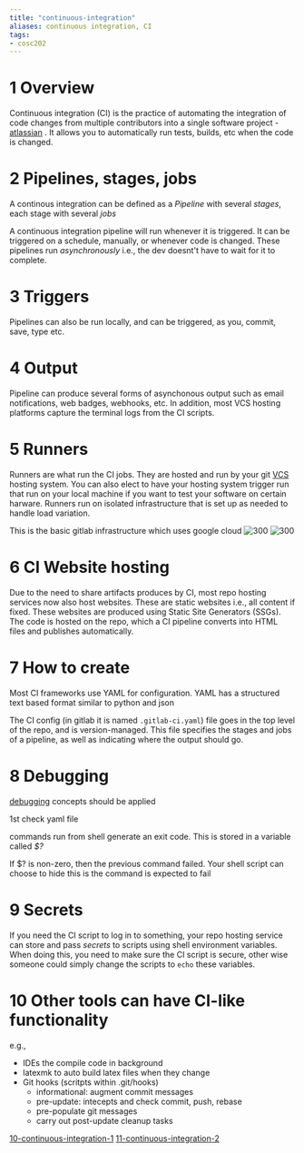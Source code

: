```yaml
---
title: "continuous-integration"
aliases: continuous integration, CI
tags: 
- cosc202
---
```


# 1 Overview
Continuous integration (CI) is the practice of automating the integration of code changes from multiple contributors into a single software project -  [atlassian](https://www.atlassian.com/continuous-delivery/continuous-integration) . It allows you to automatically run tests, builds, etc when the code is changed. 

# 2 Pipelines, stages, jobs
A continous integration can be defined as a *Pipeline* with several *stages*, each stage with several *jobs*

A continuous integration pipeline will run whenever it is triggered. It can be triggered on a schedule, manually, or whenever code is changed. These pipelines run *asynchronously* i.e., the dev doesnt't have to wait for it to complete.

# 3 Triggers
Pipelines can also be run locally, and can be triggered, as you, commit, save, type etc. 

# 4 Output
Pipeline can produce several forms of asynchonous output such as email notifications, web badges, webhooks, etc. In addition, most VCS hosting platforms capture the terminal logs from the CI scripts.

# 5 Runners
Runners are what run the CI jobs. They are hosted and run by your git [VCS](notes/02-version-control-system.md) hosting system. You can also elect to have your hosting system trigger run that run on your local machine if you want to test your software on certain harware. Runners run on isolated infrastructure that is set up as needed to handle load variation. 

This is the basic gitlab infrastructure which uses google cloud
![300](https://i.imgur.com/HTWz2mQ.png) ![300](https://i.imgur.com/V87CeQY.png)

# 6 CI Website hosting
Due to the need to share artifacts produces by CI, most repo hosting services now also host websites. These are static websites i.e., all content if fixed. These websites are produced using Static Site Generators (SSGs). The code is hosted on the repo, which a CI pipeline converts into HTML files and publishes automatically.

# 7 How to create
Most CI frameworks use YAML for configuration. YAML  has a structured text based format similar to python and json

The CI config (in gitlab it is named `.gitlab-ci.yaml`) file goes in the top level of the repo, and is version-managed. This file specifies the stages and jobs of a pipeline, as well as indicating where the output should go.

# 8 Debugging
[debugging](notes/debugging.md) concepts should be applied

1st check yaml file

commands run from shell generate an exit code. This is stored in a variable called *$?*

If $? is non-zero, then the previous command failed. Your shell script can choose to hide this is the command is expected to fail

# 9 Secrets
If you need the CI script to log in to something, your repo hosting service can store and pass *secrets* to scripts using shell environment variables. When doing this, you need to make sure the CI script is secure, other wise someone could simply change the scripts to `echo` these variables.

# 10 Other tools can have CI-like functionality
e.g.,
- IDEs the compile code in background
- latexmk to auto build latex files when they change
- Git hooks (scritpts within .git/hooks)
	- informational: augment commit messages
	- pre-update: intecepts and check commit, push, rebase
	- pre-populate git messages
	- carry out post-update cleanup tasks

[10-continuous-integration-1](notes/10-continuous-integration-1.md)
[11-continuous-integration-2](notes/11-continuous-integration-2.md)
